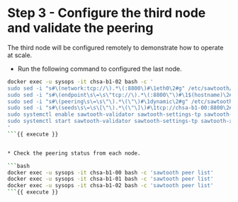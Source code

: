 # Step 3 - Configure the third node and validate the peering

The third node will be configured remotely to demonstrate how to operate at scale.

* Run the following command to configured the last node.

```bash
docker exec -u sysops -it chsa-b1-02 bash -c '
sudo sed -i "s#\(network:tcp://\).*\(:8800\)#\1eth0\2#g" /etc/sawtooth/validator.toml && \
sudo sed -i "s#\(endpoint\s\=\s\"tcp://\).*\(:8800\"\)#\1$(hostname)\2#g" /etc/sawtooth/validator.toml && \
sudo sed -i "s#\(peering\s\=\s\"\).*\(\"\)#\1dynamic\2#g" /etc/sawtooth/validator.toml && \
sudo sed -i "s#\(seeds\s\=\s\[\"\).*\(\"\]\)#\1tcp://chsa-b1-00:8800\2#g" /etc/sawtooth/validator.toml && \
sudo systemctl enable sawtooth-validator sawtooth-settings-tp sawtooth-xo-tp-python sawtooth-rest-api && \
sudo systemctl start sawtooth-validator sawtooth-settings-tp sawtooth-xo-tp-python sawtooth-rest-api
'
```{{ execute }}


* Check the peering status from each node.

```bash
docker exec -u sysops -it chsa-b1-00 bash -c 'sawtooth peer list'
docker exec -u sysops -it chsa-b1-01 bash -c 'sawtooth peer list'
docker exec -u sysops -it chsa-b1-02 bash -c 'sawtooth peer list'
```{{ execute }}
